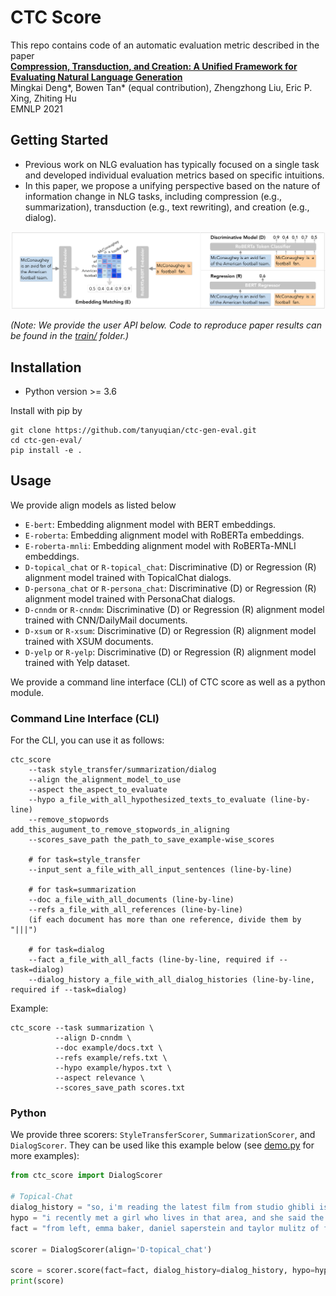 # CTC Score

This repo contains code of an automatic evaluation metric described in the paper \
**[Compression, Transduction, and Creation: A Unified Framework for Evaluating Natural Language Generation](https://arxiv.org/pdf/2109.06379.pdf)** \
Mingkai Deng*,   Bowen Tan* (equal contribution),   Zhengzhong Liu,   Eric P. Xing,   Zhiting Hu \
EMNLP 2021

## Getting Started
* Previous work on NLG evaluation has typically focused on a single task and developed individual evaluation metrics based on specific intuitions.
* In this paper, we propose a unifying perspective based on the nature of information change in NLG tasks, including compression (e.g., summarization), transduction (e.g., text rewriting), and creation (e.g., dialog).

![](alignment_models.png)

*(Note: We provide the user API below. Code to reproduce paper results can be found in the [train/](train/) folder.)*

## Installation
* Python version >= 3.6

Install with pip by
```
git clone https://github.com/tanyuqian/ctc-gen-eval.git
cd ctc-gen-eval/
pip install -e .
```

## Usage

We provide align models as listed below

* `E-bert`: Embedding alignment model with BERT embeddings. 
* `E-roberta`: Embedding alignment model with RoBERTa embeddings.
* `E-roberta-mnli`: Embedding alignment model with RoBERTa-MNLI embeddings. 
* `D-topical_chat` or `R-topical_chat`: Discriminative (D) or Regression (R) alignment model trained with TopicalChat dialogs.
* `D-persona_chat` or `R-persona_chat`: Discriminative (D) or Regression (R) alignment model trained with PersonaChat dialogs.
* `D-cnndm` or `R-cnndm`: Discriminative (D) or Regression (R) alignment model trained with CNN/DailyMail documents.
* `D-xsum` or `R-xsum`: Discriminative (D) or Regression (R) alignment model trained with XSUM documents.
* `D-yelp` or `R-yelp`: Discriminative (D) or Regression (R) alignment model trained with Yelp dataset.

We provide a command line interface (CLI) of CTC score as well as a python module.

### Command Line Interface (CLI)
For the CLI, you can use it as follows:
```commandline
ctc_score 
    --task style_transfer/summarization/dialog 
    --align the_alignment_model_to_use 
    --aspect the_aspect_to_evaluate 
    --hypo a_file_with_all_hypothesized_texts_to_evaluate (line-by-line) 
    --remove_stopwords add_this_augument_to_remove_stopwords_in_aligning 
    --scores_save_path the_path_to_save_example-wise_scores 
    
    # for task=style_transfer
    --input_sent a_file_with_all_input_sentences (line-by-line)
    
    # for task=summarization
    --doc a_file_with_all_documents (line-by-line) 
    --refs a_file_with_all_references (line-by-line)
    (if each document has more than one reference, divide them by "|||")
    
    # for task=dialog
    --fact a_file_with_all_facts (line-by-line, required if --task=dialog) 
    --dialog_history a_file_with_all_dialog_histories (line-by-line, required if --task=dialog)
```
    
Example:
```commandline
ctc_score --task summarization \
          --align D-cnndm \
          --doc example/docs.txt \
          --refs example/refs.txt \
          --hypo example/hypos.txt \
          --aspect relevance \
          --scores_save_path scores.txt
```


### Python 
We provide three scorers: `StyleTransferScorer`, `SummarizationScorer`, and `DialogScorer`. 
They can be used like this example below (see [demo.py](demo.py) for more examples):
```python
from ctc_score import DialogScorer

# Topical-Chat
dialog_history = "so, i'm reading the latest film from studio ghibli is out the tale of princess kaguya. dunno if you're familiar with them, but studio ghibli has made a lot of great animated films, like spirited away, and princess mononoke \n i don't think i have heard of them. i have heard that one of the directors recently passed away, and his last film was nominated for an academy award \n yeah, sadly, disney ( which owns the american rights to the films ) doesn't tend to promote them very much. i think they're worried they 'll cut into their \" home grown \" market. anyway, dunno if you even like animated movies, but they're worth checking out. \n i don't watch them very often. apparently there was a showing of the recent film in a park in d.c. that's one u.s. city i haven't been to \n sadly, i haven't been to dc either, although i've always wanted to visit there. apparently there's a lot of interesting going down this summer. they're having a crab feast at the navy - marine corps stadium. they 'll have 100 gallons of crab soup! can you imagine that much soup? \n\n"
hypo = "i recently met a girl who lives in that area, and she said the nightlife is worth visiting for. it sounds like many of the events feature jazz music. do you listen to jazz very often?"
fact = "from left, emma baker, daniel saperstein and taylor mulitz of flasher will perform this summer's final fort reno concert. ( jared soares for the washington post ) monday, july 30 25th birthday celebration at national postal museum : celebrate 25 years of this institution devoted to the long history of the u.s. postal service with daytime festivities that include cupcakes, birthday postcards, a photo booth and a special scavenger hunt with prizes. 11 a.m. to 2 p.m. free. tuesday, july 31 \" the color purple \" at kennedy center : the tony award - winning musical revival, based on the pulitzer prize - winning alice walker novel of the same name, features jazz, ragtime, gospel and blues with a story about an african american woman named celie surviving poverty in the south during the 1930s. through aug. 26. $ 69-$149. ask a harry potter scholar at southeast neighborhood library : come to this talk from tolanda henderson, a librarian from george washington university, who has used the j.k. rowling book series as a text in academia. commune with other muggles who prove that it's not just kids and young adults who obsess about the boy who lived. 7 p.m. free. wednesday, aug. 1 rico nasty at the fillmore silver spring : two summers ago, rico nasty was a teenage loudmouth from the maryland suburbs, generating buzz on youtube for spitting surly, rainbow - tinted rhymes. now, after signing a deal with atlantic records, the 21-year - old singer is on her way to becoming one of the brightest voices in rap music.\n"

scorer = DialogScorer(align='D-topical_chat')

score = scorer.score(fact=fact, dialog_history=dialog_history, hypo=hypo, aspect='engagingness')
print(score)
```